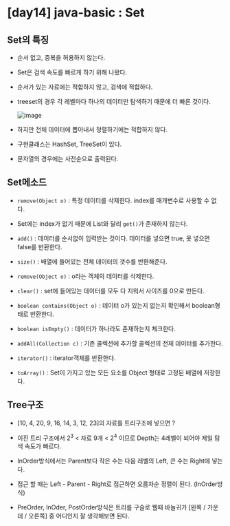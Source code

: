 # [day14] java-basic : Set

## Set의 특징

- 순서 없고, 중복을 허용하지 않는다.

- Set은 검색 속도를 빠르게 하기 위해 나왔다. 

- 순서가 있는 자료에는 적합하지 않고, 검색에 적합하다.

- treeset의 경우 각 레벨마다 하나의 데이터만 탐색하기 때문에 더 빠른 것이다. 

  ![image](https://user-images.githubusercontent.com/77392444/112424777-5d8c4d80-8d78-11eb-901e-d377b808089c.png)

- 하지만 전체 데이터에 뽑아내서 정렬하기에는 적합하지 않다.

- 구현클래스는 HashSet, TreeSet이 있다.

- 문자열의 경우에는 사전순으로 출력된다.



## Set메소드

- `remove(Object o)` : 특정 데이터를 삭제한다. index를 매개변수로 사용할 수 없다. 

- Set에는 index가 없기 때문에 List와 달리 `get()`가 존재하지 않는다.

- `add()` : 데이터를 순서없이 입력받는 것이다. 데이터를 넣으면 true, 못 넣으면 false를 반환한다. 

- `size()` : 배열에 들어있는 전체 데이터의 갯수를 반환해준다. 

- `remove(Object o)` : o라는 객체의 데이터를 삭제한다.

- `clear()` : set에 들어있는 데이터를 모두 다 지워서 사이즈를 0으로 만든다. 

- `boolean contains(Object o)` : 데이터 o가 있는지 없는지 확인해서 boolean형태로 반환한다.

- `boolean isEmpty()` : 데이터가 하나라도 존재하는지 체크한다. 

- `addAll(Collection c)` : 기존 콜렉션에 추가할 콜렉션의 전체 데이터를 추가한다. 

- `iterator()` : iterator객체를 반환한다. 

- `toArray()` : Set이 가지고 있는 모든 요소를 Object 형태로 고정된 배열에 저장한다.


## Tree구조

- [10, 4, 20, 9, 16, 14, 3, 12, 23]의 자료를 트리구조에 넣으면 ?

- 이진 트리 구조에서 2<sup>3</sup> < 자료 9개 < 2<sup>4</sup> 이므로 Depth는 4레벨이 되어야 제일 탐색 속도가 빠르다.

- InOrder방식에서는 Parent보다 작은 수는 다음 레벨의 Left, 큰 수는 Right에 넣는다.

- 접근 할 때는 Left - Parent - Right로 접근하면 오름차순 정렬이 된다. (InOrder방식)

- PreOrder, InOder, PostOrder방식은 트리를 구슬로 꿸때 바늘귀가 [왼쪽 / 가운데 / 오른쪽] 중 어디인지 잘 생각해보면 된다. 
